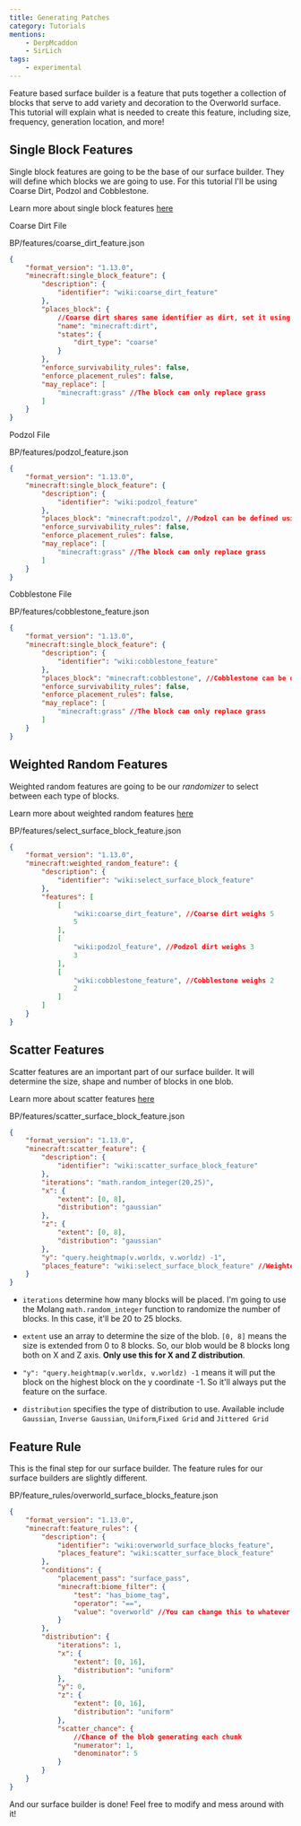 ```yaml
---
title: Generating Patches
category: Tutorials
mentions:
    - DerpMcaddon
    - SirLich
tags:
    - experimental
---
```


Feature based surface builder is a feature that puts together a collection of blocks that serve to add variety and decoration to the Overworld surface. This tutorial will explain what is needed to create this feature, including size, frequency, generation location, and more!

## Single Block Features

Single block features are going to be the base of our surface builder. They will define which blocks we are going to use. For this tutorial I'll be using Coarse Dirt, Podzol and Cobblestone.

Learn more about single block features [here](/world-generation/feature-types#single-block-features)

Coarse Dirt File

<CodeHeader>BP/features/coarse_dirt_feature.json</CodeHeader>

```json
{
	"format_version": "1.13.0",
	"minecraft:single_block_feature": {
		"description": {
			"identifier": "wiki:coarse_dirt_feature"
		},
		"places_block": {
			//Coarse dirt shares same identifier as dirt, set it using name and states
			"name": "minecraft:dirt",
			"states": {
				"dirt_type": "coarse"
			}
		},
		"enforce_survivability_rules": false,
		"enforce_placement_rules": false,
		"may_replace": [
			"minecraft:grass" //The block can only replace grass
		]
	}
}
```

Podzol File

<CodeHeader>BP/features/podzol_feature.json</CodeHeader>

```json
{
	"format_version": "1.13.0",
	"minecraft:single_block_feature": {
		"description": {
			"identifier": "wiki:podzol_feature"
		},
		"places_block": "minecraft:podzol", //Podzol can be defined using direct identifier
		"enforce_survivability_rules": false,
		"enforce_placement_rules": false,
		"may_replace": [
			"minecraft:grass" //The block can only replace grass
		]
	}
}
```

Cobblestone File

<CodeHeader>BP/features/cobblestone_feature.json</CodeHeader>

```json
{
	"format_version": "1.13.0",
	"minecraft:single_block_feature": {
		"description": {
			"identifier": "wiki:cobblestone_feature"
		},
		"places_block": "minecraft:cobblestone", //Cobblestone can be defined using direct identifier
		"enforce_survivability_rules": false,
		"enforce_placement_rules": false,
		"may_replace": [
			"minecraft:grass" //The block can only replace grass
		]
	}
}
```

## Weighted Random Features

Weighted random features are going to be our _randomizer_ to select between each type of blocks.

Learn more about weighted random features [here](/world-generation/feature-types#weighted-random-features)

<CodeHeader>BP/features/select_surface_block_feature.json</CodeHeader>

```json
{
	"format_version": "1.13.0",
	"minecraft:weighted_random_feature": {
		"description": {
			"identifier": "wiki:select_surface_block_feature"
		},
		"features": [
			[
				"wiki:coarse_dirt_feature", //Coarse dirt weighs 5
				5
			],
			[
				"wiki:podzol_feature", //Podzol dirt weighs 3
				3
			],
			[
				"wiki:cobblestone_feature", //Cobblestone weighs 2
				2
			]
		]
	}
}
```

## Scatter Features

Scatter features are an important part of our surface builder. It will determine the size, shape and number of blocks in one blob.

Learn more about scatter features [here](/world-generation/feature-types#scatter-features)

<CodeHeader>BP/features/scatter_surface_block_feature.json</CodeHeader>

```json
{
	"format_version": "1.13.0",
	"minecraft:scatter_feature": {
		"description": {
			"identifier": "wiki:scatter_surface_block_feature"
		},
		"iterations": "math.random_integer(20,25)",
		"x": {
			"extent": [0, 8],
			"distribution": "gaussian"
		},
		"z": {
			"extent": [0, 8],
			"distribution": "gaussian"
		},
		"y": "query.heightmap(v.worldx, v.worldz) -1",
		"places_feature": "wiki:select_surface_block_feature" //Weighted random feature identifier
	}
}
```

-   `iterations` determine how many blocks will be placed. I'm going to use the Molang `math.random_integer` function to randomize the number of blocks. In this case, it'll be 20 to 25 blocks.

-   `extent` use an array to determine the size of the blob. `[0, 8]` means the size is extended from 0 to 8 blocks. So, our blob would be 8 blocks long both on X and Z axis. **Only use this for X and Z distribution**.

-   `"y": "query.heightmap(v.worldx, v.worldz) -1` means it will put the block on the highest block on the y coordinate -1. So it'll always put the feature on the surface.

-   `distribution` specifies the type of distribution to use. Available include `Gaussian`, `Inverse Gaussian`, `Uniform`,`Fixed Grid` and `Jittered Grid`

## Feature Rule

This is the final step for our surface builder. The feature rules for our surface builders are slightly different.

<CodeHeader>BP/feature_rules/overworld_surface_blocks_feature.json</CodeHeader>

```json
{
	"format_version": "1.13.0",
	"minecraft:feature_rules": {
		"description": {
			"identifier": "wiki:overworld_surface_blocks_feature",
			"places_feature": "wiki:scatter_surface_block_feature"
		},
		"conditions": {
			"placement_pass": "surface_pass",
			"minecraft:biome_filter": {
				"test": "has_biome_tag",
				"operator": "==",
				"value": "overworld" //You can change this to whatever biometag you want
			}
		},
		"distribution": {
			"iterations": 1,
			"x": {
				"extent": [0, 16],
				"distribution": "uniform"
			},
			"y": 0,
			"z": {
				"extent": [0, 16],
				"distribution": "uniform"
			},
			"scatter_chance": {
				//Chance of the blob generating each chunk
				"numerator": 1,
				"denominator": 5
			}
		}
	}
}
```

And our surface builder is done! Feel free to modify and mess around with it!
